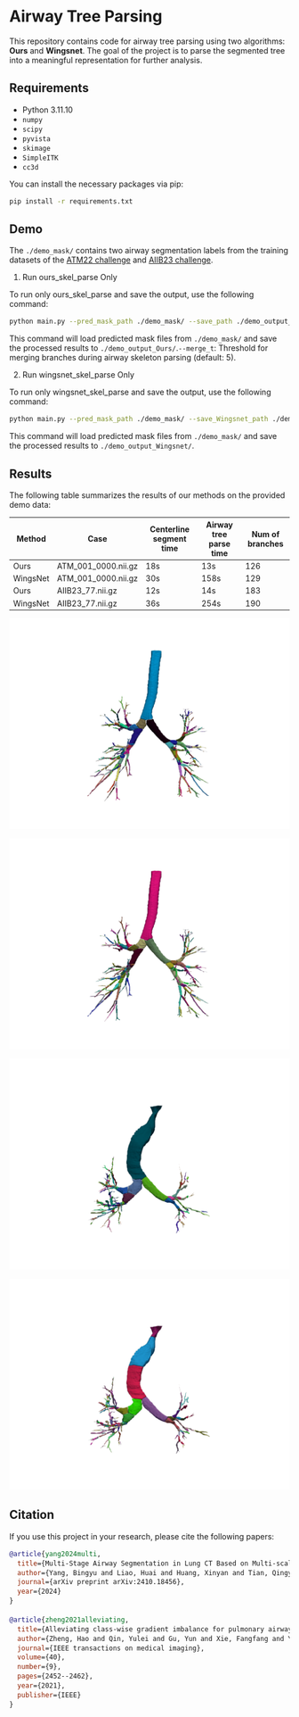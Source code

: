 # Airway Tree Parsing

This repository contains code for airway tree parsing using two algorithms: **Ours** and **Wingsnet**. The goal of the project is to parse the segmented tree into a meaningful representation for further analysis.


## Requirements

- Python 3.11.10
- `numpy`
- `scipy`
- `pyvista`
- `skimage`
- `SimpleITK`
- `cc3d`

You can install the necessary packages via pip:

```bash
pip install -r requirements.txt
```

## Demo

The `./demo_mask/` contains two airway segmentation labels from the training datasets of the [ATM22 challenge](https://github.com/EndoluminalSurgicalVision-IMR/ATM-22-Related-Work) and [AIIB23 challenge](https://github.com/Nandayang/AIIB23).

1. Run ours_skel_parse Only

To run only ours_skel_parse and save the output, use the following command:

```bash
python main.py --pred_mask_path ./demo_mask/ --save_path ./demo_output_Ours/ --merge_t 5
```
This command will load predicted mask files from `./demo_mask/` and save the processed results to `./demo_output_Ours/`.`--merge_t`: Threshold for merging branches during airway skeleton parsing (default: 5).


2. Run wingsnet_skel_parse Only

To run only wingsnet_skel_parse and save the output, use the following command:

```bash
python main.py --pred_mask_path ./demo_mask/ --save_Wingsnet_path ./demo_output_Wingsnet/

```
This command will load predicted mask files from `./demo_mask/` and save the processed results to `./demo_output_Wingsnet/`.

## Results

The following table summarizes the results of our methods on the provided demo data:

| Method             | Case      | Centerline segment time | Airway tree parse time | Num of branches |
|--------------------|--------------|-----------------------|-------------|---------------|
| Ours    | ATM_001_0000.nii.gz        | 18s                | 13s   | 126        |
| WingsNet    | ATM_001_0000.nii.gz        | 30s                | 158s   | 129         |
| Ours | AIIB23_77.nii.gz       | 12s                | 14s   | 183         |
| WingsNet | AIIB23_77.nii.gz       | 36s                | 254s   | 190         |


![ATM_001_0000-Ours](./demo_output_Ours/ATM_001_0000.gif)

![ATM_001_0000-WingsNet](./demo_output_Wingsnet/ATM_001_0000.gif)

![AIIB23_77-Ours](./demo_output_Ours/AIIB23_77.gif)

![AIIB23_77-WingsNet](./demo_output_Wingsnet/AIIB23_77.gif)

## Citation

If you use this project in your research, please cite the following papers:

```bibtex
@article{yang2024multi,
  title={Multi-Stage Airway Segmentation in Lung CT Based on Multi-scale Nested Residual UNet},
  author={Yang, Bingyu and Liao, Huai and Huang, Xinyan and Tian, Qingyao and Wu, Jinlin and Hu, Jingdi and Liu, Hongbin},
  journal={arXiv preprint arXiv:2410.18456},
  year={2024}
}

@article{zheng2021alleviating,
  title={Alleviating class-wise gradient imbalance for pulmonary airway segmentation},
  author={Zheng, Hao and Qin, Yulei and Gu, Yun and Xie, Fangfang and Yang, Jie and Sun, Jiayuan and Yang, Guang-Zhong},
  journal={IEEE transactions on medical imaging},
  volume={40},
  number={9},
  pages={2452--2462},
  year={2021},
  publisher={IEEE}
}
```
